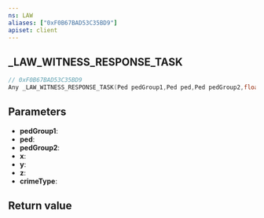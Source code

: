 ```yaml
---
ns: LAW
aliases: ["0xF0B67BAD53C35BD9"]
apiset: client
---
```

## _LAW_WITNESS_RESPONSE_TASK

```c
// 0xF0B67BAD53C35BD9
Any _LAW_WITNESS_RESPONSE_TASK(Ped pedGroup1,Ped ped,Ped pedGroup2,float x,float y,float z,Hash crimeType);
```


## Parameters
* **pedGroup1**:
* **ped**:
* **pedGroup2**:
* **x**:
* **y**:
* **z**:
* **crimeType**:

## Return value

